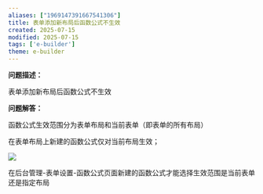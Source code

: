 ```yaml
---
aliases: ["1969147391667541306"]
title: 表单添加新布局后函数公式不生效
created: 2025-07-15
modified: 2025-07-15
tags: ['e-builder']
theme: e-builder
---
```


**问题描述：**

表单添加新布局后函数公式不生效

**问题解答：**

函数公式生效范围分为表单布局和当前表单（即表单的所有布局）

在表单布局上新建的函数公式仅对当前布局生效；

![](https://myhelpdoc.oss-cn-heyuan.aliyuncs.com/mdimages/0c37c54ce94b2daf954fcb65eab27c27.jpg)

在后台管理-表单设置-函数公式页面新建的函数公式才能选择生效范围是当前表单还是指定布局

